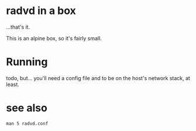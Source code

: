 # radvd in a box

...that's it.

This is an alpine box, so it's fairly small.

# Running

todo, but...  you'll need a config file and to be on the host's network stack,
at least.

# see also

`man 5 radvd.conf`

